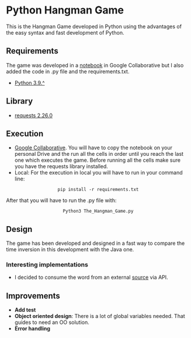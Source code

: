 # Python Hangman Game

This is the Hangman Game developed in Python using the advantages of the easy syntax and fast development of Python.

## Requirements

The game was developed in a [notebook](https://colab.research.google.com/drive/1fhDjqEZLXIsEKmIjr1HCPkX0dT_aRNaE?usp=sharing) in Google Collaborative but I also added the code in .py file and the requirements.txt.

- [Python 3.9.^](https://www.python.org/downloads/release/python-390/)

## Library

- [requests 2.26.0](https://pypi.org/project/requests/)

## Execution

- [Google Collaborative](https://colab.research.google.com/drive/1fhDjqEZLXIsEKmIjr1HCPkX0dT_aRNaE?usp=sharing). You will have to copy the notebook on your personal Drive and the run all the cells in order until you reach the last one which executes the game. Before running all the cells make sure you have the requests library installed.
- Local: For the execution in local you will have to run in your command line:
<center><pre><code>pip install -r requirements.txt</center></pre></code>
After that you will have to run the .py file with:
<center><pre><code>Python3 The_Hangman_Game.py</center></pre></code>

## Design

The game has been developed and designed in a fast way to compare the time inversion in this development with the Java one.

### Interesting implementations

- I decided to consume the word from an external [source](https://random-word-api.herokuapp.com/all) via API.

## Improvements

- **Add test**
- **Object oriented design**: There is a lot of global variables needed. That guides to need an OO solution.
- **Error handling**
